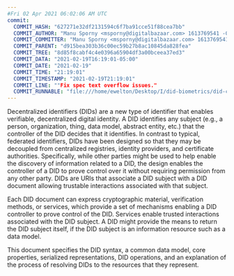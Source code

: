 ```yaml
---
#Fri 02 Apr 2021 06:02:06 AM UTC
commit:
  COMMIT_HASH: "627271e32df2131594c6f7ba91cce51f88cea7bb"
  COMMIT_AUTHOR: "Manu Sporny <msporny@digitalbazaar.com> 1613769541 -0500"
  COMMIT_COMMITTER: "Manu Sporny <msporny@digitalbazaar.com> 1613769541 -0500"
  COMMIT_PARENT: "d915bea303b36c00ec59b27b8ac10845da828fea"
  COMMIT_TREE: "8d85f8cabf4c4e0396a65904df3a00bceea37ed3"
  COMMIT_DATA: "2021-02-19T16:19:01-05:00"
  COMMIT_DATE: "2021-02-19"
  COMMIT_TIME: "21:19:01"
  COMMIT_TIMESTAMP: "2021-02-19T21:19:01"
  COMMIT_LINE: ""Fix spec text overflow issues."
  COMMIT_RUNNABLE: "file:///home/ewelton/Desktop/I/did-biometrics/did-core-dataset/analysis/gitinfo/627271e32df2131594c6f7ba91cce51f88cea7bb/snapshot/index.html"
---
```


<section id="abstract">
<p>
<a>Decentralized identifiers</a> (DIDs) are a new type of identifier that
enables verifiable, decentralized digital identity. A <a>DID</a> identifies any
subject (e.g., a person, organization, thing, data model, abstract entity, etc.)
that the controller of the <a>DID</a> decides that it identifies. In contrast to
typical, federated identifiers, <a>DIDs</a> have been designed so that they may
be decoupled from centralized registries, identity providers, and certificate
authorities. Specifically, while other parties might be used to help enable the
discovery of information related to a <a>DID</a>, the design enables the
controller of a <a>DID</a> to prove control over it without requiring permission
from any other party. <a>DIDs</a> are <a>URIs</a> that associate a <a>DID
subject</a> with a <a>DID document</a> allowing trustable interactions
associated with that subject.
    </p>
<p>
Each <a>DID document</a> can express cryptographic material, <a>verification
methods</a>, or <a>services</a>, which provide a set of mechanisms enabling a
<a>DID controller</a> to prove control of the <a>DID</a>. <a>Services</a> enable
trusted interactions associated with the <a>DID subject</a>. A <a>DID</a> might
provide the means to return the <a>DID subject</a> itself, if the <a>DID
subject</a> is an information resource such as a data model.
    </p>
<p>
This document specifies the DID syntax, a common data model, core properties,
serialized representations, DID operations, and an explanation of the process
of resolving DIDs to the resources that they represent.
    </p>
</section>
